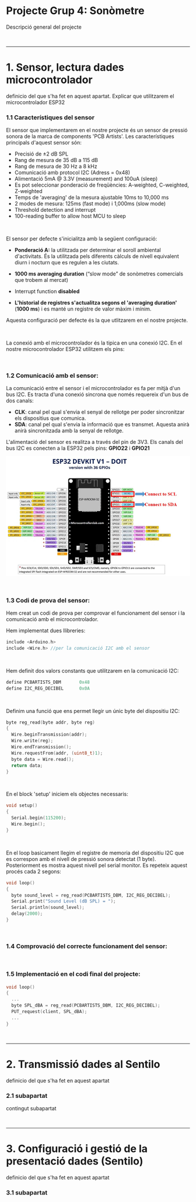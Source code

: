 # Projecte Grup 4: Sonòmetre
Descripció general del projecte


<br><hr>

# 1. Sensor, lectura dades microcontrolador
definicio del que s'ha fet en aquest apartat. Explicar que utilitzarem el microcontrolador ESP32

### 1.1 Característiques del sensor
El sensor que implementarem en el nostre projecte és un sensor de pressió sonora de la marca de components 'PCB Artists'. Les característiques principals d'aquest sensor són:


- Precisió de ±2 dB SPL
- Rang de mesura de 35 dB a 115 dB
- Rang de mesura de 30 Hz a 8 kHz
- Comunicació amb protocol I2C (Adress = 0x48)
- Alimentació 5mA @ 3.3V (measurement) and 100uA (sleep)
- Es pot seleccionar ponderació de freqüències: A-weighted, C-weighted, Z-weighted
- Temps de 'averaging' de la mesura ajustable 10ms to 10,000 ms
- 2 modes de mesura: 125ms (fast mode) i 1,000ms (slow mode)
- Threshold detection and interrupt
- 100-reading buffer to allow host MCU to sleep
<br>

El sensor per defecte s'inicialitza amb la següent configuració:

- **Ponderació A:** la utilitzada per determinar el soroll ambiental d'activitats. És la utilitzada pels diferents càlculs de nivell equivalent diurn i nocturn que es regulen a les ciutats. 

- **1000 ms averaging duration** (“slow mode” de sonòmetres comercials que trobem al mercat) 

- Interrupt function **disabled** 

- **L'historial de registres s'actualitza segons el 'averaging duration'** (**1000 ms**) i es manté un registre de valor màxim i mínim.

Aquesta configuració per defecte és la que utlitzarem en el nostre projecte. 

<br>

La conexió amb el microcontrolador és la tipica en una conexió I2C. En el nostre microcontrolador ESP32 utilitzem els pins: 

<br>

### 1.2 Comunicació amb el sensor:

La comunicació entre el sensor i el microcontrolador es fa per mitjà d'un bus I2C. Es tracta d'una conexió sincrona que només requereix d'un bus de dos canals:

- **CLK**: canal pel qual s'envia el senyal de rellotge per poder sincronitzar els dispositius que comunica.
- **SDA**: canal pel qual s'envia la informació que es transmet. Aquesta anirà anirà sincronitzada amb la senyal de rellotge.

L'alimentació del sensor es realitza a través del pin de 3V3. Els canals del bus I2C es conecten a la ESP32 pels pins: **GPIO22** i **GPIO21**

![ESP32 pinout](ESP32-I2C-Pins.jpg)

<br>

### 1.3 Codi de prova del sensor:
Hem creat un codi de prova per comprovar el funcionament del sensor i la comunicació amb el microcontrolador.

Hem implementat dues llibreries:
~~~cpp
include <Arduino.h>
include <Wire.h> //per la comunicació I2C amb el sensor
~~~
<br>

Hem definit dos valors constants que utilitzarem en la comunicació I2C:
~~~cpp
define PCBARTISTS_DBM       0x48
define I2C_REG_DECIBEL      0x0A
~~~
<br>

Definim una funció que ens permet llegir un únic byte del dispositiu I2C:
~~~cpp
byte reg_read(byte addr, byte reg)
{
  Wire.beginTransmission(addr);
  Wire.write(reg);
  Wire.endTransmission();
  Wire.requestFrom(addr, (uint8_t)1);
  byte data = Wire.read();
  return data;
}
~~~
<br>

En el block 'setup' iniciem els objectes necessaris:
~~~cpp
void setup() 
{
  Serial.begin(115200);
  Wire.begin();
}
~~~
<br>

En el loop basicament llegim el registre de memoria del dispositiu I2C que es correspon amb el nivell de pressió sonora detectat (1 byte). Posteriorment es mostra aquest nivell pel serial monitor. Es repeteix aquest procés cada 2 segons:
~~~cpp
void loop() 
{
  byte sound_level = reg_read(PCBARTISTS_DBM, I2C_REG_DECIBEL);
  Serial.print("Sound Level (dB SPL) = ");
  Serial.println(sound_level);
  delay(2000);
}
~~~
<br>

### 1.4 Comprovació del correcte funcionament del sensor: 
<br>


### 1.5 Implementació en el codi final del projecte:

~~~cpp
void loop()
{
  ...
  byte SPL_dBA = reg_read(PCBARTISTS_DBM, I2C_REG_DECIBEL);
  PUT_request(client, SPL_dBA);
  ...
}
~~~

<br><hr>

# 2. Transmissió dades al Sentilo
definicio del que s'ha fet en aquest apartat
### 2.1 subapartat
contingut subapartat

<br><hr>

# 3. Configuració i gestió de la presentació dades (Sentilo)
definicio del que s'ha fet en aquest apartat
### 3.1 subapartat

